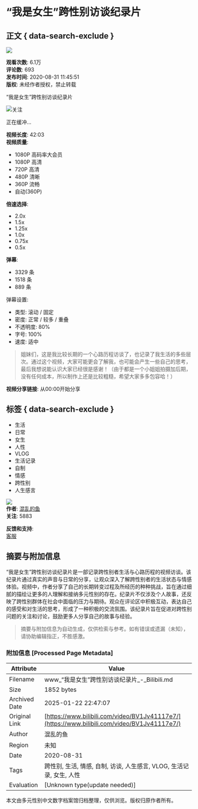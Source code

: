 # “我是女生”跨性别访谈纪录片

## 正文 { data-search-exclude }


![](https://i0.hdslb.com/bfs/archive/bac9eac6a30a0254f7757bf7d3de216208ac1d74.jpg@100w_100h_1c.webp)

**观看次数**: 6.1万  
**评论数**: 693  
**发布时间**: 2020-08-31 11:45:51  
**版权**: 未经作者授权，禁止转载  

“我是女生”跨性别访谈纪录片

![](https://i1.hdslb.com/bfs/face/61535a8a0c4c3b834dd9e8b27bba0778fe457a3e.jpg@96w.webp)关注

正在缓冲...

**视频长度**: 42:03  
**视频质量**:  
- 1080P 高码率大会员  
- 1080P 高清  
- 720P 高清  
- 480P 清晰  
- 360P 流畅  
- 自动(360P)  

**倍速选择**:  
- 2.0x  
- 1.5x  
- 1.25x  
- 1.0x  
- 0.75x  
- 0.5x  

**弹幕**:  
- 3329 条  
- 1518 条  
- 889 条  

弹幕设置:  
- 类型: 滚动 / 固定  
- 密度: 正常 / 较多 / 重叠  
- 不透明度: 80%  
- 字号: 100%  
- 速度: 适中  

> 姐妹们，这是我比较长期的一个心路历程访谈了，也记录了我生活的多些层次。通过这个视频，大家可能更会了解我，也可能会产生一些自己的思考，最后我想说能认识大家已经很是感谢！（由于都是一个小姐姐拍摄加后期，没有任何成本，所以制作上还是比较粗糙，希望大家多多包容哈！）

**视频分享链接**: 从00:00开始分享  

## 标签 { data-search-exclude }
- 生活
- 日常
- 女生
- 人性
- VLOG
- 生活记录
- 自制
- 情感
- 跨性别
- 人生感言

![](https://i1.hdslb.com/bfs/face/61535a8a0c4c3b834dd9e8b27bba0778fe457a3e.jpg@96w_96h_1c_1s_!web-avatar.webp)  
**作者**: [混乱的鱼](https://space.bilibili.com/344945155)  
**关注**: 5883  

**反馈和支持**:  
[客服](https://www.bilibili.com/blackboard/help.html#%E5%B8%B8%E8%A7%81%E6%92%AD%E6%94%BE%E9%97%AE%E9%A2%98%E8%87%AA%E6%95%91%E6%96%B9%E6%B3%95 "帮助反馈")  
<!-- tcd_original_link https://www.bilibili.com/video/BV1Jv41117e7/ -->


## 摘要与附加信息

<!-- tcd_abstract -->
“我是女生”跨性别访谈纪录片是一部记录跨性别者生活与心路历程的视频访谈。该纪录片通过真实的声音与日常的分享，让观众深入了解跨性别者的生活状态与情感体验。视频中，作者分享了自己的长期转变过程及所经历的种种挑战，旨在通过细腻的描绘让更多的人理解和接纳多元性别的存在。纪录片不仅涉及个人故事，还反映了跨性别群体在社会中面临的压力与期待。观众在评论区中积极互动，表达自己的感受和对生活的思考，形成了一种积极的交流氛围。该纪录片旨在促进对跨性别问题的关注和讨论，鼓励更多人分享自己的故事与经验。
<!-- tcd_abstract_end -->

> 摘要与附加信息为自动生成，仅供检索与参考。如有错误或遗漏（未知），请协助编辑指正，不胜感激。

### 附加信息 [Processed Page Metadata]

| Attribute       | Value                                  |
|-----------------|----------------------------------------|
| Filename        | www_“我是女生”跨性别访谈纪录片_-_Bilibili.md                             |
| Size            | 1852 bytes                           |
| Archived Date   | 2025-01-22 22:47:07                             |
| Original Link   | [https://www.bilibili.com/video/BV1Jv41117e7/](https://www.bilibili.com/video/BV1Jv41117e7/)                       |
| Author          | 混乱的鱼                               |
| Region          | 未知                               |
| Date            | 2020-08-31                                 |
| Tags            | 跨性别, 生活, 情感, 自制, 访谈, 人生感言, VLOG, 生活记录, 女生, 人性                                 |
| Evaluation            | [Unknown type(update needed)]                                 |
<!-- tcd_table_end -->

本文由多元性别中文数字档案馆归档整理，仅供浏览。版权归原作者所有。
